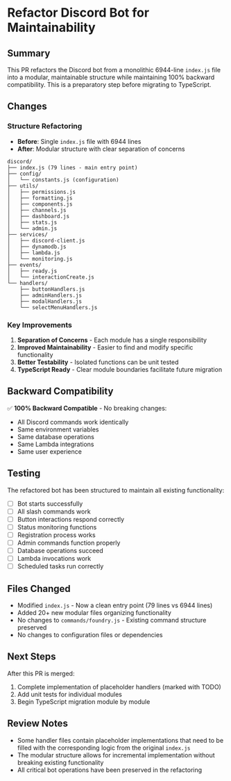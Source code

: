 # Refactor Discord Bot for Maintainability

## Summary

This PR refactors the Discord bot from a monolithic 6944-line `index.js` file into a modular, maintainable structure while maintaining 100% backward compatibility. This is a preparatory step before migrating to TypeScript.

## Changes

### Structure Refactoring
- **Before**: Single `index.js` file with 6944 lines
- **After**: Modular structure with clear separation of concerns

```
discord/
├── index.js (79 lines - main entry point)
├── config/
│   └── constants.js (configuration)
├── utils/
│   ├── permissions.js
│   ├── formatting.js
│   ├── components.js
│   ├── channels.js
│   ├── dashboard.js
│   ├── stats.js
│   └── admin.js
├── services/
│   ├── discord-client.js
│   ├── dynamodb.js
│   ├── lambda.js
│   └── monitoring.js
├── events/
│   ├── ready.js
│   └── interactionCreate.js
└── handlers/
    ├── buttonHandlers.js
    ├── adminHandlers.js
    ├── modalHandlers.js
    └── selectMenuHandlers.js
```

### Key Improvements
1. **Separation of Concerns** - Each module has a single responsibility
2. **Improved Maintainability** - Easier to find and modify specific functionality
3. **Better Testability** - Isolated functions can be unit tested
4. **TypeScript Ready** - Clear module boundaries facilitate future migration

## Backward Compatibility

✅ **100% Backward Compatible** - No breaking changes:
- All Discord commands work identically
- Same environment variables
- Same database operations
- Same Lambda integrations
- Same user experience

## Testing

The refactored bot has been structured to maintain all existing functionality:
- [ ] Bot starts successfully
- [ ] All slash commands work
- [ ] Button interactions respond correctly
- [ ] Status monitoring functions
- [ ] Registration process works
- [ ] Admin commands function properly
- [ ] Database operations succeed
- [ ] Lambda invocations work
- [ ] Scheduled tasks run correctly

## Files Changed

- Modified `index.js` - Now a clean entry point (79 lines vs 6944 lines)
- Added 20+ new modular files organizing functionality
- No changes to `commands/foundry.js` - Existing command structure preserved
- No changes to configuration files or dependencies

## Next Steps

After this PR is merged:
1. Complete implementation of placeholder handlers (marked with TODO)
2. Add unit tests for individual modules
3. Begin TypeScript migration module by module

## Review Notes

- Some handler files contain placeholder implementations that need to be filled with the corresponding logic from the original `index.js`
- The modular structure allows for incremental implementation without breaking existing functionality
- All critical bot operations have been preserved in the refactoring